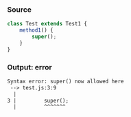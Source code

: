 ### Source
```js
class Test extends Test1 {
    method1() {
        super();
    }
}
```

### Output: error
```txt
Syntax error: super() now allowed here
 --> test.js:3:9
  |
3 |         super();
  |         ^^^^^^^ 
```
